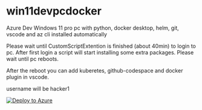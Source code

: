 # win11devpcdocker
Azure Dev Windows 11 pro pc with  python, docker desktop, helm, git, vscode and az cli installed automatically

Please wait until CustomScriptExtention is finished (about 40min) to login to pc. After first login a script will start installing some extra packages. Please wait until pc reboots.

After the reboot you can add kuberetes, github-codespace and docker plugin in vscode.

username will be hacker1



[![Deploy to Azure](https://aka.ms/deploytoazurebutton)](https://portal.azure.com/#create/Microsoft.Template/uri/https%3A%2F%2Fraw.githubusercontent.com%2Fkoenraadhaedens%2Fwin10devpcdocker%2Fmain%2Fdeploydevpc.json)
